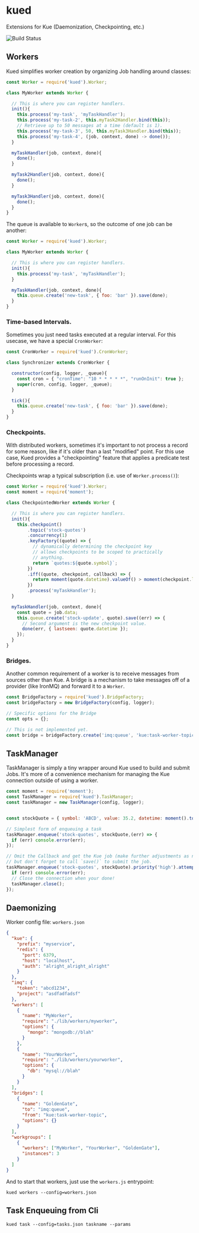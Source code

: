 # kued
Extensions for Kue (Daemonization, Checkpointing, etc.)

![Build Status](https://circleci.com/gh/YEDev/kued.svg?style=shield&circle-token=:circle-token)

## Workers

Kued simplifies worker creation by organizing Job handling around classes:

```javascript
const Worker = require('kued').Worker;

class MyWorker extends Worker {

  // This is where you can register handlers.
  init(){
    this.process('my-task', 'myTaskHandler');
    this.process('my-task-2', this.myTask2Handler.bind(this));
    // Retrieve up to 50 messages at a time (default is 1).
    this.process('my-task-3', 50, this.myTask3Handler.bind(this));
    this.process('my-task-4', (job, context, done) -> done());
  }

  myTaskHandler(job, context, done){
    done();
  }

  myTask2Handler(job, context, done){
    done();
  }

  myTask3Handler(job, context, done){
    done();
  }
}
```

The queue is available to `Worker`s, so the outcome of one job can be another:

```javascript
const Worker = require('kued').Worker;

class MyWorker extends Worker {

  // This is where you can register handlers.
  init(){
    this.process('my-task', 'myTaskHandler');
  }

  myTaskHandler(job, context, done){
    this.queue.create('new-task', { foo: 'bar' }).save(done);
  }
}
```

### Time-based Intervals.

Sometimes you just need tasks executed at a regular interval.  For this usecase, we have a special `CronWorker`:


```javascript
const CronWorker = require('kued').CronWorker;

class Synchronizer extends CronWorker {

  constructor(config, logger, _queue){
    const cron = { "cronTime": "10 * * * * *", "runOnInit": true };
    super(cron, config, logger, _queue);
  }

  tick(){
    this.queue.create('new-task', { foo: 'bar' }).save(done);
  }
}
```

### Checkpoints.

With distributed workers, sometimes it's important to not process a record for some reason, like if it's older than a last "modified" point.  For this use case, Kued provides a "checkpointing" feature that applies a predicate test before processing a record.

Checkpoints wrap a typical subscription (i.e. use of `Worker.process()`):

```javascript
const Worker = require('kued').Worker;
const moment = require('moment');

class CheckpointedWorker extends Worker {

  // This is where you can register handlers.
  init(){
    this.checkpoint()
        .topic('stock-quotes')
        .concurrency(1)
        .keyFactory((quote) => {
          // dynamically determining the checkpoint key
          // allows checkpoints to be scoped to practically
          // anything.
          return `quotes:${quote.symbol}`;
        })
        .iff((quote, checkpoint, callback) => {
          return moment(quote.datetime).valueOf() > moment(checkpoint.lastseen).valueOf();
        })
        .process('myTaskHandler');
  }

  myTaskHandler(job, context, done){
    const quote = job.data;
    this.queue.create('stock-update', quote).save((err) => {
      // Second argument is the new checkpoint value.
      done(err, { lastseen: quote.datetime });
    });
  }
}
```

### Bridges.

Another common requirement of a worker is to receive messages from sources other than Kue.  A bridge is a mechanism to take messages off of a provider (like IronMQ) and forward it to a `Worker`.

```javascript
const BridgeFactory = require('kued').BridgeFactory;
const bridgeFactory = new BridgeFactory(config, logger);

// Specific options for the Bridge
const opts = {};

// This is not implemented yet.
const bridge = bridgeFactory.create('imq:queue', 'kue:task-worker-topic', opts);
```

## TaskManager

TaskManager is simply a tiny wrapper around Kue used to build and submit Jobs.  It's more of a convenience mechanism for managing the Kue connection outside of using a worker.

```javascript
const moment = require('moment');
const TaskManager = require('kued').TaskManager;
const taskManager = new TaskManager(config, logger);


const stockQuote = { symbol: 'ABCD', value: 35.2, datetime: moment().toISOString() };

// Simplest form of enqueuing a task
taskManager.enqueue('stock-quotes', stockQuote,(err) => {
  if (err) console.error(err);
});

// Omit the Callback and get the Kue job (make further adjustments as necessary,
// but don't forget to call `save()` to submit the job.
taskManager.enqueue('stock-quotes', stockQuote).priority('high').attempts(2).save((err) => {
  if (err) console.error(err);
  // Close the connection when your done!
  taskManager.close();
});
```

## Daemonizing

Worker config file: `workers.json`

```json
{
  "kue": {
    "prefix": "myservice",
    "redis": {
      "port": 6379,
      "host": "localhost",
      "auth": "alright_alright_alright"
    }
  },
  "imq": {
    "token": "abcd1234",
    "project": "asdfadfadsf"
  },
  "workers": [
    {
      "name": "MyWorker",
      "require": "./lib/workers/myworker",
      "options": {
        "mongo": "mongodb://blah"
      }
    },
    {
      "name": "YourWorker",
      "require": "./lib/workers/yourworker",
      "options": {
        "db": "mysql://blah"
      }
    }
  ],
  "bridges": [
    {
      "name": "GoldenGate",
      "to": "imq:queue",
      "from": "kue:task-worker-topic",
      "options": {}
    }
  ],
  "workgroups": [
    {
      "workers": ["MyWorker", "YourWorker", "GoldenGate"],
      "instances": 3
    }
  ]
}
```

And to start that workers, just use the `workers.js` entrypoint:

```
kued workers --config=workers.json
```

## Task Enqueuing from Cli

```
kued task --config=tasks.json taskname --params
```
